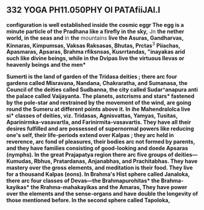 ## **332 YOGA PH11.050PHY Ol PATAfiiJAl.I**

**configuration is well established inside the cosmic eggr The egg is a minute particle of the Pradhana like a firefly in the sky,** Jn **the nether world, in the seas and** in **the** mountains **live the Asuras, Gandharvas, Kinnaras, Kimpumsas, Vaksas Raksasas, Bhutas, Prctas**<sup>3</sup> **Piiachas, Apasmaras, Apsaras, Brahma rfiksnsas, Kusrrtandas, \"inayakas arid such like divine beings, while in the Dvipas live the virtuous Ilevas or heavenly beings and the men\***

**Sumerti is the land of garden of the Tridasa deities ; there arc four gardens called Misravana, Nandana, Chakraratha, and Sumanasa, the Council of the deities called Sudbanna, the city called Sudar^anapura anti the palace called Vaijayanta. The planets, astcrisms and stars\* fastened by the pole-star and restrained by the movement of the wind, are going round the Sumeru at different points above it. In ihe Mahendralolca live si\* classes of deities, viz. Tridasas, Agnisvattas, Yamyas, Tusitas, Aparinirmka-vasavartla, and Farinirmita-vasavartis. They have all their desires fulfilled and are possessed of supernormal powers like reducing one's self, their life-periods extend over Kalpas ; they arc held in reverence, arc fond of pleasures, their bodies arc not formed by parents, and they have families consisting of good-looking and doede Apsaras (nymphs). In the great Prajapatya region there arc five groups of deities—Kumudas, Rbhus, Pratardanas, Anjanabhas, and Prachitabhas. They have mastery over the gross elements, and meditation is their food. They live for a thousand Kalpas (eons). In Brahma's Hist sphere called Janaloka, there arc four classes of Devas—the Brahmapurohitas\* the Brahma-kayikas\* the Rrahma-mahakayikas and the Amaras, They have power over the elements and the sense-organs and have double the longevity of those mentioned before. In the second sphere called Tapoloka,**